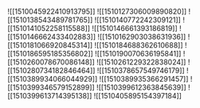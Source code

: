 ![[1510045922410913795]]
![[1510127306009890820]]
![[1510138543489781765]]
![[1510140772242309121]]
![[1510141052258115588]]
![[1510146661393186819]]
![[1510146662433402883]]
![[1510162903038631936]]
![[1510181066920845314]]
![[1510184688362610688]]
![[1510186595185356802]]
![[1510190070636195841]]
![[1510260078670086148]]
![[1510261229322838024]]
![[1510280734182846464]]
![[1510378657549746179]]
![[1510389934066044929]]
![[1510389935366291457]]
![[1510399346579152899]]
![[1510399612363845639]]
![[1510399613714395138]]
![[1510405895154397184]]
